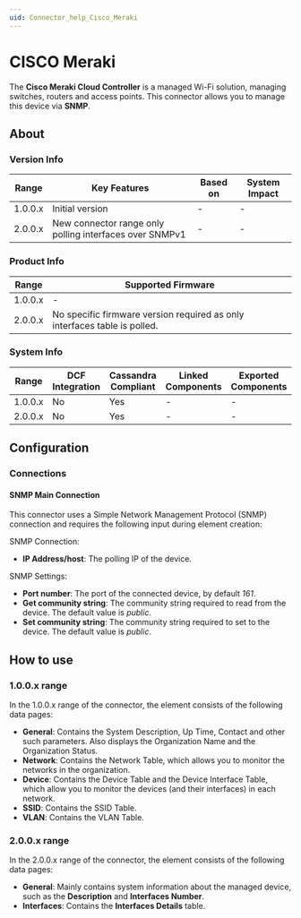 ```yaml
---
uid: Connector_help_Cisco_Meraki
---
```


# CISCO Meraki

The **Cisco Meraki Cloud Controller** is a managed Wi-Fi solution, managing switches, routers and access points. This connector allows you to manage this device via **SNMP**.

## About

### Version Info

| **Range** | **Key Features**                                     | **Based on** | **System Impact** |
|-----------|------------------------------------------------------|--------------|-------------------|
| 1.0.0.x   | Initial version                                      | \-           | \-                |
| 2.0.0.x   | New connector range only polling interfaces over SNMPv1 | \-           | \-                |

### Product Info

| **Range** | **Supported Firmware**                                                    |
|-----------|---------------------------------------------------------------------------|
| 1.0.0.x   | \-                                                                        |
| 2.0.0.x   | No specific firmware version required as only interfaces table is polled. |

### System Info

| **Range** | **DCF Integration** | **Cassandra Compliant** | **Linked Components** | **Exported Components** |
|-----------|---------------------|-------------------------|-----------------------|-------------------------|
| 1.0.0.x   | No                  | Yes                     | \-                    | \-                      |
| 2.0.0.x   | No                  | Yes                     | \-                    | \-                      |

## Configuration

### Connections

#### SNMP Main Connection

This connector uses a Simple Network Management Protocol (SNMP) connection and requires the following input during element creation:

SNMP Connection:

- **IP Address/host**: The polling IP of the device.

SNMP Settings:

- **Port number**: The port of the connected device, by default *161*.
- **Get community string**: The community string required to read from the device. The default value is *public*.
- **Set community string**: The community string required to set to the device. The default value is *public*.

## How to use

### 1.0.0.x range

In the 1.0.0.x range of the connector, the element consists of the following data pages:

- **General**: Contains the System Description, Up Time, Contact and other such parameters. Also displays the Organization Name and the Organization Status.
- **Network**: Contains the Network Table, which allows you to monitor the networks in the organization.
- **Device**: Contains the Device Table and the Device Interface Table, which allow you to monitor the devices (and their interfaces) in each network.
- **SSID**: Contains the SSID Table.
- **VLAN**: Contains the VLAN Table.

### 2.0.0.x range

In the 2.0.0.x range of the connector, the element consists of the following data pages:

- **General**: Mainly contains system information about the managed device, such as the **Description** and **Interfaces Number**.
- **Interfaces**: Contains the **Interfaces Details** table.
